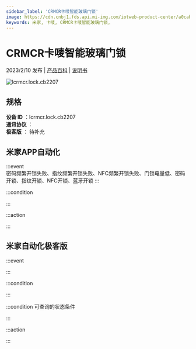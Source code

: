```yaml
---
sidebar_label: 'CRMCR卡唛智能玻璃门锁'
image: https://cdn.cnbj1.fds.api.mi-img.com/iotweb-product-center/a0cab56945da55b4ddadda2ab7f548e7_1664443860813.png?GalaxyAccessKeyId=AKVGLQWBOVIRQ3XLEW&Expires=9223372036854775807&Signature=XE2lo+1DXL5/4Y5EYGsqQOsbfTg=
keywords: 米家, 卡唛, CRMCR卡唛智能玻璃门锁, 
---
```

# CRMCR卡唛智能玻璃门锁

2023/2/10 发布 | [产品百科](https://home.mi.com/webapp/content/baike/product/index.html?model=lcrmcr.lock.cb2207/) | [说明书](https://home.mi.com/views/introduction.html?model=lcrmcr.lock.cb2207&region=cn)

![lcrmcr.lock.cb2207](https://cdn.cnbj1.fds.api.mi-img.com/iotweb-product-center/a0cab56945da55b4ddadda2ab7f548e7_1664443860813.png?GalaxyAccessKeyId=AKVGLQWBOVIRQ3XLEW&Expires=9223372036854775807&Signature=XE2lo+1DXL5/4Y5EYGsqQOsbfTg=)

## 规格  
> 
**设备 ID** ：lcrmcr.lock.cb2207  
**通讯协议** ：  
**极客版**  ： 待补充 


## 米家APP自动化  

:::event  
密码频繁开锁失败、指纹频繁开锁失败、NFC频繁开锁失败、门锁电量低、密码开锁、指纹开锁、NFC开锁、蓝牙开锁
:::

:::condition  

:::

:::action   

:::

## 米家自动化极客版  

:::event  

:::

:::condition  

:::

:::condition 可查询的状态条件  

:::

:::action  

:::

        
